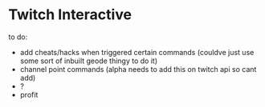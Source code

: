 # Twitch Interactive
to do:
- add cheats/hacks when triggered certain commands (couldve just use some sort of inbuilt geode thingy to do it)
- channel point commands (alpha needs to add this on twitch api so cant add)
- ?
- profit